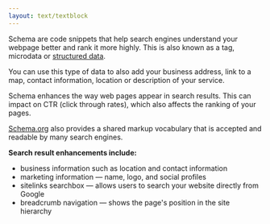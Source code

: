 ```yaml
---
layout: text/textblock
---
```

Schema are code snippets that help search engines understand your webpage better and rank it more highly. This is also known as a tag, microdata or [structured data](https://developers.google.com/search/docs/guides/intro-structured-data).

You can use this type of data to also add your business address, link to a map, contact information, location or description of your service.

Schema enhances the way web pages appear in search results. This can impact on CTR (click through rates), which also affects the ranking of your pages.

[Schema.org](http://schema.org/) also provides a shared markup vocabulary that is accepted and readable by many search engines.

**Search result enhancements include:**
- business information such as location and contact information
- marketing information — name, logo, and social profiles 
- sitelinks searchbox — allows users to search your website directly from Google
- breadcrumb navigation — shows the page's position in the site hierarchy

